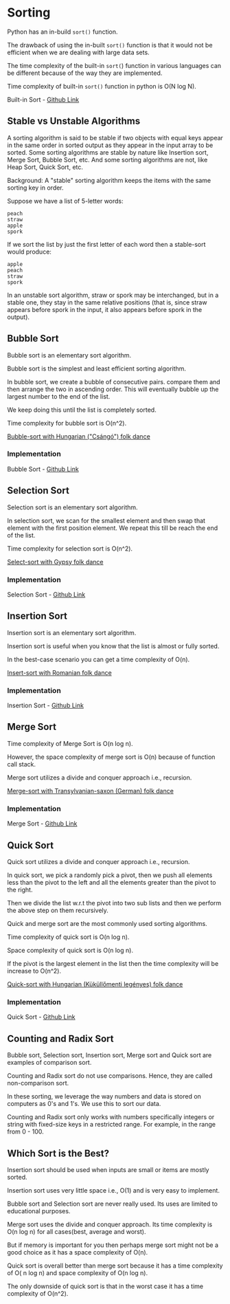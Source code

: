 # Sorting

Python has an in-build `sort()` function.

The drawback of using the in-built `sort()` function is that it would not be efficient when we are dealing with large data sets.

The time complexity of the built-in `sort(`) function in various languages can be different because of the way they are implemented.

Time complexity of built-in `sort()` function in python is O(N log N).

Built-in Sort - [Github Link](https://github.com/grandeurkoe/data-structures-and-algorithms/tree/4f0a0409009e63683acc86bdb94471532b085e7e/algorithms/sorting/builtin-sort)

## Stable vs Unstable Algorithms

A sorting algorithm is said to be stable if two objects with equal keys appear in the same order in sorted output as they appear in the input array to be sorted. Some sorting algorithms are stable by nature like Insertion sort, Merge Sort, Bubble Sort, etc. And some sorting algorithms are not, like Heap Sort, Quick Sort, etc.

Background: A "stable" sorting algorithm keeps the items with the same sorting key in order. 

Suppose we have a list of 5-letter words:

```
peach  
straw  
apple  
spork
```

If we sort the list by just the first letter of each word then a stable-sort would produce:

```
apple  
peach  
straw  
spork
```

In an unstable sort algorithm, straw or spork may be interchanged, but in a stable one, they stay in the same relative positions (that is, since straw appears before spork in the input, it also appears before spork in the output).

## Bubble Sort

Bubble sort is an elementary sort algorithm.

Bubble sort is the simplest and least efficient sorting algorithm.

In bubble sort, we create a bubble of consecutive pairs. compare them and then arrange the two in ascending order. This will eventually bubble up the largest number to the end of the list.

We keep doing this until the list is completely sorted.

Time complexity for bubble sort is O(n^2).

[Bubble-sort with Hungarian ("Csángó") folk dance](https://www.youtube.com/watch?v=lyZQPjUT5B4)

### Implementation

Bubble Sort - [Github Link](https://github.com/grandeurkoe/data-structures-and-algorithms/tree/4f0a0409009e63683acc86bdb94471532b085e7e/algorithms/sorting/bubble-sort)

## Selection Sort

Selection sort is an elementary sort algorithm.

In selection sort, we scan for the smallest element and then swap that element with the first position element. We repeat this till be reach the end of the list.

Time complexity for selection sort is O(n^2).

[Select-sort with Gypsy folk dance](https://www.youtube.com/watch?v=Ns4TPTC8whw)

### Implementation

Selection Sort - [Github Link](https://github.com/grandeurkoe/data-structures-and-algorithms/tree/4f0a0409009e63683acc86bdb94471532b085e7e/algorithms/sorting/selection-sort)

## Insertion Sort

Insertion sort is an elementary sort algorithm.

Insertion sort is useful when you know that the list is almost or fully sorted.

In the best-case scenario you can get a time complexity of O(n).

[Insert-sort with Romanian folk dance](https://www.youtube.com/watch?v=ROalU379l3U)

### Implementation

Insertion Sort - [Github Link](https://github.com/grandeurkoe/data-structures-and-algorithms/tree/4f0a0409009e63683acc86bdb94471532b085e7e/algorithms/sorting/insertion-sort)

## Merge Sort

Time complexity of Merge Sort is O(n log n).

However, the space complexity of merge sort is O(n) because of function call stack.

Merge sort utilizes a divide and conquer approach i.e., recursion.

[Merge-sort with Transylvanian-saxon (German) folk dance](https://www.youtube.com/watch?v=XaqR3G_NVoo)

### Implementation

Merge Sort - [Github Link](https://github.com/grandeurkoe/data-structures-and-algorithms/tree/4f0a0409009e63683acc86bdb94471532b085e7e/algorithms/sorting/merge-sort)

## Quick Sort

Quick sort utilizes a divide and conquer approach i.e., recursion.

In quick sort, we pick a randomly pick a pivot, then we push all elements less than the pivot to the left and all the elements greater than the pivot to the right.

Then we divide the list w.r.t the pivot into two sub lists and then we perform the above step on them recursively.

Quick and merge sort are the most commonly used sorting algorithms.

Time complexity of quick sort is O(n log n).

Space complexity of quick sort is O(n log n).

If the pivot is the largest element in the list then the time complexity will be increase to O(n^2).

[Quick-sort with Hungarian (Küküllőmenti legényes) folk dance](https://www.youtube.com/watch?v=ywWBy6J5gz8)

### Implementation

Quick Sort - [Github Link](https://github.com/grandeurkoe/data-structures-and-algorithms/tree/4f0a0409009e63683acc86bdb94471532b085e7e/algorithms/sorting/quick-sort)

## Counting and Radix Sort

Bubble sort, Selection sort, Insertion sort, Merge sort and Quick sort are examples of comparison sort.

Counting and Radix sort do not use comparisons. Hence, they are called non-comparison sort.

In these sorting, we leverage the way numbers and data is stored on computers as 0's and 1's. We use this to sort our data.

Counting and Radix sort only works with numbers specifically integers or string with fixed-size keys in a restricted range. For example, in the range from 0 - 100.

## Which Sort is the Best?

Insertion sort should be used when inputs are small or items are mostly sorted.

Insertion sort uses very little space i.e., O(1) and is very easy to implement.

Bubble sort and Selection sort are never really used. Its uses are limited to educational purposes.

Merge sort uses the divide and conquer approach. Its time complexity is O(n log n) for all cases(best, average and worst).

But if memory is important for you then perhaps merge sort might not be a good choice as it has a space complexity of O(n).

Quick sort is overall better than merge sort because it has a time complexity of O( n log n) and space complexity of O(n log n).

The only downside of quick sort is that in the worst case it has a time complexity of O(n^2).